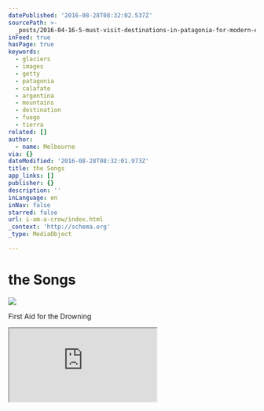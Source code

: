 ```yaml
---
datePublished: '2016-08-28T08:32:02.537Z'
sourcePath: >-
  _posts/2016-04-16-5-must-visit-destinations-in-patagonia-for-modern-explorers.md
inFeed: true
hasPage: true
keywords:
  - glaciers
  - images
  - getty
  - patagonia
  - calafate
  - argentina
  - mountains
  - destination
  - fuego
  - tierra
related: []
author:
  - name: Melbourne
via: {}
dateModified: '2016-08-28T08:32:01.973Z'
title: the Songs
app_links: []
publisher: {}
description: ''
inLanguage: en
inNav: false
starred: false
url: i-am-a-crow/index.html
_context: 'http://schema.org'
_type: MediaObject

---
```

# the Songs
![](https://the-grid-user-content.s3-us-west-2.amazonaws.com/afd63623-f15f-4513-a0fd-12b0b9c989d5.jpg)

First Aid for the Drowning

<iframe src="https://the-grid.github.io/ed-userhtml/?g=eJw9kNFqwzAMRX9FBPaYKW1XBm0cKGx7G9svKLGSmNhxkFWS7uuXpmMX9HB1QBxUulYoMCS9eTZZHcWynKA4w-ys9ifYFcXTGXp2Xa9r2xfTcs4gSWOyXnU6IdY02obC9NzEgO-hZmvZfnu6sSD5-hrM7rB_Oex3x9cjJvfDxpN0jHXXRG_aLejdONzrYQuqUDN4l9S05BMjic5RBpMCeX-nY5pIeFSjcmVchZiC55SqkqAXbv_tAqn2PK8Tl2VT3JywdZI0J2fzNkq-4txKnEc3dln1cWdwcRZWBiuDtz8G9Q0-Hxe3_deylEhViY83Vr-FEHVf" style=""></iframe>